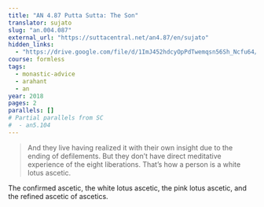 ```yaml
---
title: "AN 4.87 Putta Sutta: The Son"
translator: sujato
slug: "an.004.087"
external_url: "https://suttacentral.net/an4.87/en/sujato"
hidden_links:
  - "https://drive.google.com/file/d/1ImJ452hdcyOpPdTwemqsn56Sh_Ncfu64/view?usp=drivesdk"
course: formless
tags:
  - monastic-advice
  - arahant
  - an
year: 2018
pages: 2
parallels: []
# Partial parallels from SC
#  - an5.104
---
```


> And they live having realized it with their own insight due to the ending of defilements.
But they don’t have direct meditative experience of the eight liberations.
That’s how a person is a white lotus ascetic.

The confirmed ascetic, the white lotus ascetic, the pink lotus ascetic, and the refined ascetic of ascetics.
